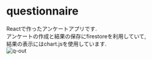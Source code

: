 # questionnaire  
Reactで作ったアンケートアプリです.  
アンケートの作成と結果の保存にfirestoreを利用していて,    
結果の表示にはchart.jsを使用しています.  
![q-out](https://user-images.githubusercontent.com/31591102/69293981-ea3b6e80-0c4d-11ea-8335-73029bc0efc7.gif)
